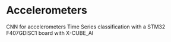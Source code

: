 # Accelerometers
CNN for accelerometers Time Series classification with a STM32 F407GDISC1 board with X-CUBE_AI
